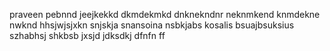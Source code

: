 praveen 
pebnnd
jeejkekkd
dkmdekmkd
dnknekndnr
neknmkend
knmdekne
nwknd
hhsjwjsjxkn
snjskja
snansoina
nsbkjabs
kosalis
bsuajbsuksius
szhabhsj
shkbsb
jxsjd
jdksdkj
dfnfn
ff


